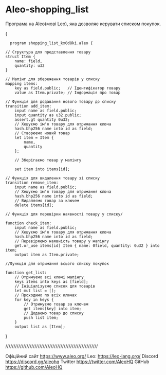 # Aleo-shopping_list
Програма на Aleo(мові Leo), яка дозволяє керувати списком покупок.

 
 {

      program shopping_list_kx0d8ki.aleo {

    // Структура для представлення товару
    struct Item {
        name: field,
        quantity: u32
    }

    // Мапінг для збереження товарів у списку
    mapping items:
        key as field.public;   // Ідентифікатор товару
        value as Item.private; // Інформація про товар

    // Функція для додавання нового товару до списку
    transition add_item:
        input name as field.public;
        input quantity as u32.public;
        assert.gt quantity 0u32;
        // Хешуємо ім'я товару для отримання ключа
        hash.bhp256 name into id as field;
        // Створюємо новий товар
        let item = Item {
            name,
            quantity
        };
        
        // Зберігаємо товар у мапінгу
        
        set item into items[id];

    // Функція для видалення товару зі списку
    transition remove_item:
        input name as field.public;
        // Хешуємо ім'я товару для отримання ключа
        hash.bhp256 name into id as field;
        // Видаляємо товар за ключем
        delete items[id];

    // Функція для перевірки наявності товару у списку/
    
    function check_item:
        input name as field.public;
        // Хешуємо ім'я товару для отримання ключа
        hash.bhp256 name into id as field;
        // Перевіряємо наявність товару у мапінгу
        get.or_use items[id] Item { name: 0field, quantity: 0u32 } into item;
        output item as Item.private;

    //Функція для отримання всього списку покупок
    
    function get_list:
        // Отримуємо всі ключі мапінгу
        keys items into keys as [field];
        // Ініціалізуємо список для товарів
        let mut list = [];
        // Проходимо по всіх ключах
        for key in keys {
            // Отримуємо товар за ключем
            get items[key] into item;
            // Додаємо товар до списку
            push list item;
        }
        output list as [Item];

}

 



/////////////////////////////////////////////////////////

Офіційний сайт https://www.aleo.org/
Leo: https://leo-lang.org/
Discord https://discord.gg/aleohq
Twitter https://twitter.com/AleoHQ
GitHub https://github.com/AleoHQ
